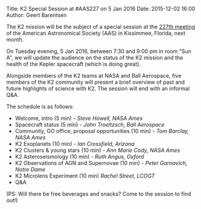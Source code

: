 Title: K2 Special Session at #AAS227 on 5 Jan 2016
Date: 2015-12-02 16:00
Author: Geert Barentsen

The K2 mission will be the subject of a special session at the
[227th meeting](https://aas.org/meetings/aas227) 
of the American Astronomical Society (AAS) in Kissimmee, Florida, next month.

On Tuesday evening, 5 Jan 2016, between 7:30 and 9:00 pm in room "Sun A",
we will update the audience on the status of the K2 mission
and the health of the Kepler spacecraft (which is doing great).

Alongside members of the K2 teams at NASA and Ball Aerospace,
five members of the K2 community will present a brief overview
of past and future highlights of science with K2.
The session will end with an informal Q&A.

The schedule is as follows:

 - Welcome, intro (5 min) - <i>Steve Howell, NASA Ames</i>
 - Spacecraft status (5 min) - <i>John Troeltzsch, Ball Aerospace</i> 
 - Community, GO office, proposal opportunities (10 min) - <i>Tom Barclay, NASA Ames</i>
 - K2 Exoplanets (10 min) - <i>Ian Crossfield, Arizona</i>
 - K2 Clusters & young stars (10 min) - <i>Ann Marie Cody, NASA Ames</i>
 - K2 Asteroseismology (10 min) - <i>Ruth Angus, Oxford</i>
 - K2 Observations of AGN and Supernovae (10 min) - <i>Peter Garnavich, Notre Dame</i>
 - K2 Microlens Experiment (10 min) <i>Rachel Street, LCOGT</i>
 - Q&A

(PS: Will there be free beverages and snacks? Come to the session to find out!)
